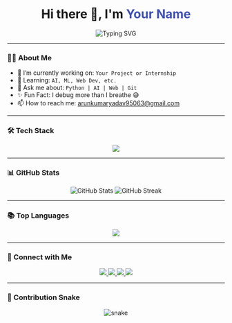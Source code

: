<!-- Profile header with typing animation -->
<h1 align="center">
  Hi there 👋, I'm <span style="color:#3f51b5;">Your Name</span>
</h1>

<p align="center">
  <img src="https://readme-typing-svg.demolab.com?font=Fira+Code&weight=600&pause=1000&center=true&width=435&lines=AI+Developer+%7C+Web+Developer;Open+Source+Contributor;Tech+Enthusiast+%7C+Lifelong+Learner" alt="Typing SVG" />
</p>

---

<!-- About section -->
### 👨‍💻 About Me

- 🔭 I’m currently working on: `Your Project or Internship`
- 🌱 Learning: `AI, ML, Web Dev, etc.`
- 💬 Ask me about: `Python | AI | Web | Git`
- ✨ Fun Fact: I debug more than I breathe 😅
- 📫 How to reach me: arunkumaryadav95063@gmail.com

---

<!-- Tech Stack with GIF icons -->
### 🛠️ Tech Stack

<p align="center">
  <img src="https://skillicons.dev/icons?i=python,java,javascript,react,nodejs,mongodb,html,css,git,github" />
</p>

---

<!-- GitHub Stats -->
### 📊 GitHub Stats

<p align="center">
  <img src="https://github-readme-stats.vercel.app/api?username=yourusername&show_icons=true&theme=tokyonight" alt="GitHub Stats" />
  <img src="https://github-readme-streak-stats.herokuapp.com/?user=yourusername&theme=tokyonight" alt="GitHub Streak" />
</p>

---

<!-- Top Languages -->
### 📚 Top Languages

<p align="center">
  <img src="https://github-readme-stats.vercel.app/api/top-langs/?username=yourusername&layout=compact&theme=tokyonight" />
</p>

---

<!-- Connect -->
### 🔗 Connect with Me

<p align="center">
  <a href="https://www.linkedin.com/in/yourprofile/" target="_blank">
    <img src="https://img.shields.io/badge/LinkedIn-%230077B5.svg?&style=for-the-badge&logo=linkedin&logoColor=white" />
  </a>
  <a href="mailto:your.email@example.com">
    <img src="https://img.shields.io/badge/Gmail-D14836?style=for-the-badge&logo=gmail&logoColor=white" />
  </a>
  <a href="https://twitter.com/yourprofile">
    <img src="https://img.shields.io/badge/Twitter-1DA1F2?style=for-the-badge&logo=twitter&logoColor=white" />
  </a>
  <a href="https://yourportfolio.com">
    <img src="https://img.shields.io/badge/Portfolio-000000?style=for-the-badge&logo=firefox&logoColor=white" />
  </a>
</p>

---

<!-- Snake Animation -->
### 🐍 Contribution Snake

<p align="center">
  <img src="https://github.com/yourusername/yourusername/raw/output/github-contribution-grid-snake.svg" alt="snake" />
</p>
